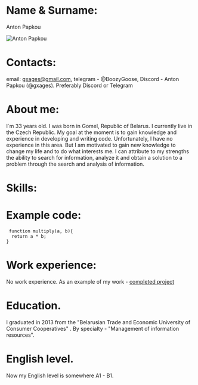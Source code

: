 # Name & Surname: 
Anton Papkou


![Anton Papkou](https://github.com/gxages/rsschool-cv/blob/main/image/MyFoto.jpg)

# Contacts:
 email: gxages@gmail.com, telegram - @BoozyGoose, Discord - Anton Papkou (@gxages). Preferably Discord or Telegram

# About me: 
I`m 33 years old. I was born in Gomel, Republic of Belarus. I currently live in the Czech Republic.
My goal at the moment is to gain knowledge and experience in developing and writing code. 
Unfortunately, I have no experience in this area. But I am motivated to gain new knowledge to change my life and to do what interests me.
I can attribute to my strengths the ability to search for information, analyze it and obtain a solution to a problem through the search and analysis of information.

# Skills:


# Example code:
```
 function multiply(a, b){
  return a * b;
}
```

# Work experience:
No work experience. As an example of my work - [completed project](https://github.com/gxages/rsschool-cv/blob/gh-pages/cv.md)

# Education.
I graduated in 2013 from the "Belarusian Trade and Economic University of Consumer Cooperatives" . By specialty - "Management of information resources".


# English level.
Now my English level is somewhere A1 - B1.